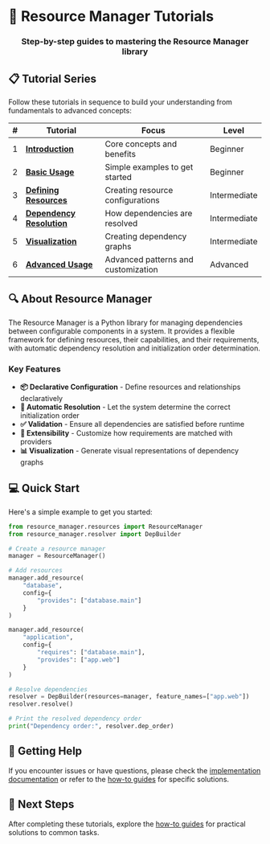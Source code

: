 # 🚀 Resource Manager Tutorials

<div align="center">
  <h3>Step-by-step guides to mastering the Resource Manager library</h3>
</div>

## 📋 Tutorial Series

Follow these tutorials in sequence to build your understanding from fundamentals to advanced concepts:

| # | Tutorial | Focus | Level |
|---|----------|-------|-------|
| 1 | [**Introduction**](01_introduction.md) | Core concepts and benefits | Beginner |
| 2 | [**Basic Usage**](02_basic_usage.md) | Simple examples to get started | Beginner |
| 3 | [**Defining Resources**](03_defining_resources.md) | Creating resource configurations | Intermediate |
| 4 | [**Dependency Resolution**](04_dependency_resolution.md) | How dependencies are resolved | Intermediate |
| 5 | [**Visualization**](05_visualization.md) | Creating dependency graphs | Intermediate |
| 6 | [**Advanced Usage**](06_advanced_usage.md) | Advanced patterns and customization | Advanced |

## 🔍 About Resource Manager

The Resource Manager is a Python library for managing dependencies between configurable components in a system. It provides a flexible framework for defining resources, their capabilities, and their requirements, with automatic dependency resolution and initialization order determination.

### Key Features

- **📦 Declarative Configuration** - Define resources and relationships declaratively
- **🧩 Automatic Resolution** - Let the system determine the correct initialization order
- **✅ Validation** - Ensure all dependencies are satisfied before runtime
- **🔌 Extensibility** - Customize how requirements are matched with providers
- **📊 Visualization** - Generate visual representations of dependency graphs

## 💻 Quick Start

Here's a simple example to get you started:

```python
from resource_manager.resources import ResourceManager
from resource_manager.resolver import DepBuilder

# Create a resource manager
manager = ResourceManager()

# Add resources
manager.add_resource(
    "database",
    config={
        "provides": ["database.main"]
    }
)

manager.add_resource(
    "application",
    config={
        "requires": ["database.main"],
        "provides": ["app.web"]
    }
)

# Resolve dependencies
resolver = DepBuilder(resources=manager, feature_names=["app.web"])
resolver.resolve()

# Print the resolved dependency order
print("Dependency order:", resolver.dep_order)
```

## 🤔 Getting Help

If you encounter issues or have questions, please check the [implementation documentation](../implementation/) or refer to the [how-to guides](../howtos/) for specific solutions.

## 🔄 Next Steps

After completing these tutorials, explore the [how-to guides](../howtos/README.md) for practical solutions to common tasks. 